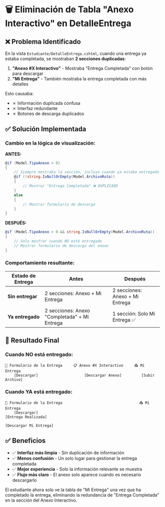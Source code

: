 # 🗑️ Eliminación de Tabla "Anexo Interactivo" en DetalleEntrega

## ❌ Problema Identificado

En la vista `Estudiante/DetalleEntrega.cshtml`, cuando una entrega ya estaba completada, se mostraban **2 secciones duplicadas**:

1. **"Anexo #X Interactivo"** - Mostraba "Entrega Completada" con botón para descargar
2. **"Mi Entrega"** - También mostraba la entrega completada con más detalles

Esto causaba:
- ✗ Información duplicada confusa
- ✗ Interfaz redundante
- ✗ Botones de descarga duplicados

## ✅ Solución Implementada

### **Cambio en la lógica de visualización:**

**ANTES:**
```csharp
@if (Model.TipoAnexo > 0)
{
    // Siempre mostraba la sección, incluso cuando ya estaba entregado
    @if (!string.IsNullOrEmpty(Model.ArchivoRuta))
    {
        // Mostrar "Entrega Completada" ❌ DUPLICADO
    }
    else
    {
        // Mostrar formulario de descarga
    }
}
```

**DESPUÉS:**
```csharp
@if (Model.TipoAnexo > 0 && string.IsNullOrEmpty(Model.ArchivoRuta))
{
    // Solo mostrar cuando NO esté entregado
    // Mostrar formulario de descarga del anexo
}
```

### **Comportamiento resultante:**

| Estado de Entrega | Antes | Después |
|-------------------|-------|----------|
| **Sin entregar** | 2 secciones: Anexo + Mi Entrega | 2 secciones: Anexo + Mi Entrega |
| **Ya entregado** | 2 secciones: Anexo "Completada" + Mi Entrega | 1 sección: Solo Mi Entrega ✅ |

## 🎯 Resultado Final

### **Cuando NO está entregado:**
```
📄 Formulario de la Entrega     📋 Anexo #X Interactivo     📤 Mi Entrega
    [Descargar]                     [Descargar Anexo]         [Subir Archivo]
```

### **Cuando YA está entregado:**
```
📄 Formulario de la Entrega                                   📤 Mi Entrega
    [Descargar]                                                 [Entrega Realizada]
                                                               [Descargar Mi Entrega]
```

## ✅ Beneficios

- ✅ **Interfaz más limpia** - Sin duplicación de información
- ✅ **Menos confusión** - Un solo lugar para gestionar la entrega completada  
- ✅ **Mejor experiencia** - Solo la información relevante se muestra
- ✅ **Flujo más claro** - El anexo solo aparece cuando es necesario descargarlo

El estudiante ahora solo ve la tabla de "Mi Entrega" una vez que ha completado la entrega, eliminando la redundancia de "Entrega Completada" en la sección del Anexo Interactivo.

